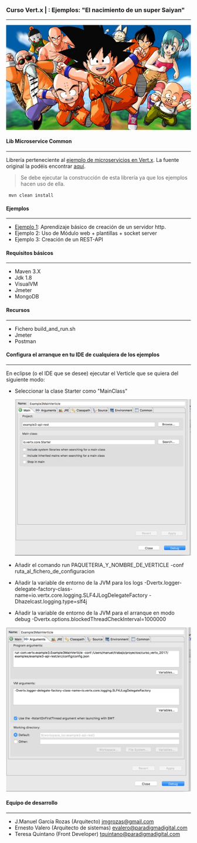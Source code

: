 ### Curso Vert.x | : Ejemplos: "El nacimiento de un super Saiyan"
--------

![](image/foto_1.jpg)

#### Lib Microservice Common
--------

Librería perteneciente al [ejemplo de microservicios en Vert.x](https://github.com/paradigmadigital/curso-vertx-libs). La fuente original la podéis encontrar [aquí](http://www.sczyh30.com/vertx-blueprint-microservice/index.html#blueprint-common-module).

>Se debe ejecutar la construcción de esta librería ya que los ejemplos hacen uso de ella.

```
 mvn clean install 
```


#### Ejemplos
--------

- [Ejemplo 1](./tree/master/example1-http-server): Aprendizaje básico de creación de un servidor http.
- Ejemplo 2: Uso de Módulo web + plantillas + socket server
- Ejemplo 3: Creación de un REST-API

  
####  Requisitos básicos
--------

- Maven 3.X
- Jdk 1.8
- VisualVM
- Jmeter
- MongoDB

####  Recursos
--------

- Fichero build_and_run.sh
- Jmeter
- Postman

   
####  Configura el arranque en tu IDE de cualquiera de los ejemplos
--------

En eclipse (o el IDE que se desee) ejecutar el Verticle que se quiera del siguiente modo:

 - Seleccionar la clase Starter como "MainClass"
 
 	![Configuración local](image/config1.png)
 
 	
 - Añadir el comando run PAQUETERIA_Y_NOMBRE_DE_VERTICLE -conf ruta_al_fichero_de_configuracion 	 
 - Añadir la variable de entorno de la JVM para los logs  -Dvertx.logger-delegate-factory-class-name=io.vertx.core.logging.SLF4JLogDelegateFactory -Dhazelcast.logging.type=slf4j 
 - Añadir la variable de entorno de la JVM para el arranque en modo debug  -Dvertx.options.blockedThreadCheckInterval=1000000 

	
![Configuración local](image/config2.png)
   
   
#### Equipo de desarrollo 
--------

 - J.Manuel García Rozas (Arquitecto) jmgrozas@gmail.com 
 - Ernesto Valero (Arquitecto de sistemas) evalero@paradigmadigital.com
 - Teresa Quintano (Front Developer) tquintano@paradigmadigital.com
   
   
   
   
   
   
